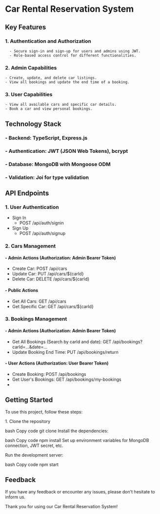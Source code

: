 
# Car Rental Reservation System
## Key Features

### 1. Authentication and Authorization
      - Secure sign-in and sign-up for users and admins using JWT.
      - Role-based access control for different functionalities.

### 2. Admin Capabilities
    - Create, update, and delete car listings.
    - View all bookings and update the end time of a booking.
    
### 3. User Capabilities
    - View all available cars and specific car details.
    - Book a car and view personal bookings.
    
## Technology Stack
### - Backend: TypeScript, Express.js
### - Authentication:  JWT (JSON Web Tokens), bcrypt
### - Database:  MongoDB with Mongoose ODM
### - Validation:  Joi for type validation

## API Endpoints
### 1. User Authentication
 - Sign In
   - POST /api/auth/signin
 - Sign Up
   - POST /api/auth/signup
### 2. Cars Management
#### - Admin Actions (Authorization: Admin Bearer Token)
 - Create Car: POST /api/cars
 - Update Car: PUT /api/cars/${carId}
 - Delete Car: DELETE /api/cars/${carId}
#### - Public Actions
  - Get All Cars: GET /api/cars
  - Get Specific Car: GET /api/cars/${carId}
### 3. Bookings Management
#### - Admin Actions (Authorization: Admin Bearer Token)
   - Get All Bookings (Search by carId and date): GET /api/bookings?carId=...&date=...
   - Update Booking End Time: PUT /api/bookings/return
#### - **User Actions** (Authorization: User Bearer Token)
  - Create Booking: POST /api/bookings
  - Get User's Bookings: GET /api/bookings/my-bookings
  - 
## Getting Started
<p>To use this project, follow these steps:</p>

<p>1. Clone the repository </p>
bash
Copy code
git clone <repository-url>
Install the dependencies:

bash
Copy code
npm install
Set up environment variables for MongoDB connection, JWT secret, etc.

Run the development server:

bash
Copy code
npm start

## Feedback
<p>If you have any feedback or encounter any issues, please don't hesitate to inform us.</p>

<p>Thank you for using our Car Rental Reservation System!</p>

